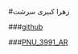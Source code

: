 #زهرا کبیری سرشت 

###[github](https://github.com/Zahra1999k)

###[PNU_3991_AR](https://github.com/Zahra1999k/PNU_3991_AR)
